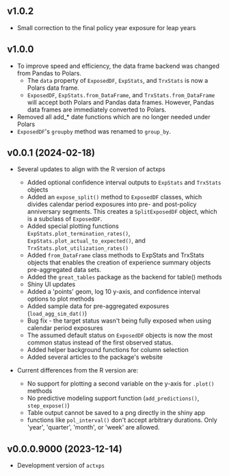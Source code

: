 ## v1.0.2

- Small correction to the final policy year exposure for leap years

## v1.0.0

- To improve speed and efficiency, the data frame backend was changed from Pandas to Polars. 
  - The `data` property of `ExposedDF`, `ExpStats`, and `TrxStats` is now a Polars data frame.
  - `ExposedDF`, `ExpStats.from_DataFrame`, and `TrxStats.from_DataFrame` will accept both Polars and Pandas data frames. However, Pandas data frames are immediately converted to Polars.
- Removed all add_* date functions which are no longer needed under Polars
- `ExposedDF`'s `groupby` method was renamed to `group_by`.

## v0.0.1 (2024-02-18)

- Several updates to align with the R version of actxps
  
  - Added optional confidence interval outputs to `ExpStats` and `TrxStats` objects
  - Added an `expose_split()` method to `ExposedDF` classes, which divides calendar period exposures into pre- and post-policy anniversary segments. This creates a `SplitExposedDF` object, which is a subclass of `ExposedDF`.
  - Added special plotting functions `ExpStats.plot_termination_rates()`, `ExpStats.plot_actual_to_expected()`, and `TrxStats.plot_utilization_rates()`
  - Added `from_DataFrame` class methods to ExpStats and TrxStats objects that enables the creation of experience summary objects pre-aggregated data sets.
  - Added the `great_tables` package as the backend for table() methods
  - Shiny UI updates  
  - Added a 'points' geom, log 10 y-axis, and confidence interval options to plot methods
  - Added sample data for pre-aggregated exposures (`load_agg_sim_dat()`)
  - Bug fix - the target status wasn't being fully exposed when using calendar period exposures
  - The assumed default status on `ExposedDF` objects is now the most common status instead of the first observed status.
  - Added helper background functions for column selection
  - Added several articles to the package's website

- Current differences from the R version are:

  - No support for plotting a second variable on the y-axis for `.plot()` methods
  - No predictive modeling support function (`add_predictions()`, `step_expose()`)
  - Table output cannot be saved to a png directly in the shiny app
  - functions like `pol_interval()` don't accept arbitrary durations. Only 'year', 'quarter', 'month', or 'week' are allowed.


## v0.0.0.9000 (2023-12-14)

- Development version of `actxps`
